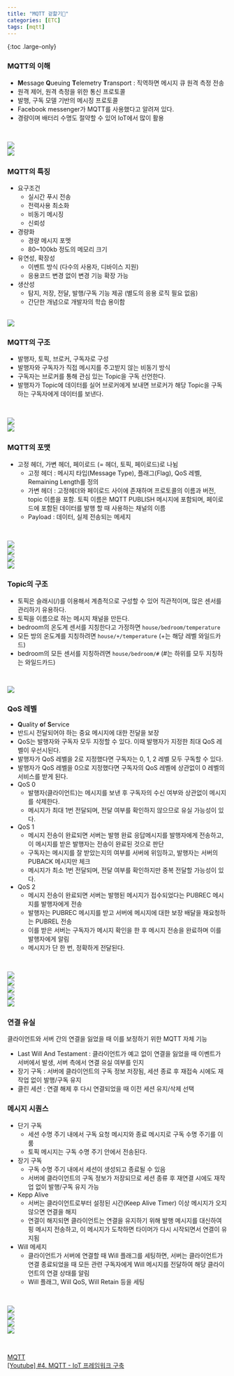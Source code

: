 ```yaml
---
title: "MQTT 겉핥기🍉"
categories: [ETC]
tags: [mqtt]
---
```


{:toc .large-only}

### MQTT의 이해

- **M**essage **Q**ueuing **T**elemetry **T**ransport : 직역하면 메시지 큐 원격 측정 전송
- 원격 제어, 원격 측정을 위한 통신 프로토콜
- 발행, 구독 모델 기반의 메시징 프로토콜
- Facebook messenger가 MQTT를 사용했다고 알려져 있다.
- 경량이며 배터리 수명도 절약할 수 있어 IoT에서 많이 활용

<br/>

<img src="/assets/img/blog/mqtt_01.png"><br/>
<img src="/assets/img/blog/mqtt_02.png">

### MQTT의 특징

- 요구조건
  - 실시간 푸시 전송
  - 전력사용 최소화
  - 비동기 메시징
  - 신뢰성
- 경량화
  - 경량 메시지 포멧
  - 80~100kb 정도의 메모리 크기
- 유연성, 확장성
  - 이벤트 방식 (다수의 사용자, 디바이스 지원)
  - 응용코드 변경 없이 변경 기능 확장 가능
- 생산성
  - 탐지, 저장, 전달, 발행/구독 기능 제공 (별도의 응용 로직 필요 없음)
  - 간단한 개념으로 개발자의 학습 용이함

<br/>

<img src="/assets/img/blog/mqtt_03.png">

### MQTT의 구조

- 발행자, 토픽, 브로커, 구독자로 구성
- 발행자와 구독자가 직접 메시지를 주고받지 않는 비동기 방식
- 구독자는 브로커를 통해 관심 있는 Topic을 구독 선언한다.
- 발행자가 Topic에 데이터를 실어 브로커에게 보내면 브로커가 해당 Topic을 구독하는 구독자에게 데이터를 보낸다.

<br/>

<img src="/assets/img/blog/mqtt_04.png"><br/>
<img src="/assets/img/blog/mqtt_05.png">

### MQTT의 포맷

- 고정 헤더, 가변 헤더, 페이로드 (= 헤더, 토픽, 페이로드)로 나뉨
  - 고정 헤더 : 메시지 타입(Message Type), 플래그(Flag), QoS 레벨, Remaining Length를 정의
  - 가변 헤더 : 고정헤더와 페이로드 사이에 존재하며 프로토콜의 이름과 버전, topic 이름을 포함. 토픽 이름은 MQTT PUBLISH 메시지에 포함되며, 페이로드에 포함된 데이터를 발행 할 때 사용하는 채널의 이름
  - Payload : 데이터, 실제 전송되는 메세지

<br/>

<img src="/assets/img/blog/mqtt_06.png"><br/>
<img src="/assets/img/blog/mqtt_07.png"><br/>
<img src="/assets/img/blog/mqtt_08.png"><br/>
<img src="/assets/img/blog/mqtt_09.png">

### Topic의 구조

- 토픽은 슬래시(/)를 이용해서 계층적으로 구성할 수 있어 직관적이며, 많은 센서를 관리하기 유용하다.
- 토픽을 이름으로 하는 메시지 채널을 만든다.
- bedroom의 온도계 센서를 지칭한다고 가정하면 `house/bedroom/temperature`
- 모든 방의 온도계를 지칭하려면 `house/+/temperature` (+는 해당 레벨 와일드카드)
- bedroom의 모든 센서를 지칭하려면 `house/bedroom/#` (#는 하위를 모두 지칭하는 와일드카드)

<br/>

<img src="/assets/img/blog/mqtt_10.png"><br/>

### QoS 레벨

- **Q**uality **o**f **S**ervice
- 반드시 전달되어야 하는 중요 메시지에 대한 전달을 보장
- QoS는 발행자와 구독자 모두 지정할 수 있다. 이때 발행자가 지정한 최대 QoS 레벨이 우선시된다.
- 발행자가 QoS 레벨을 2로 지정했다면 구독자는 0, 1, 2 레벨 모두 구독할 수 있다.
- 발행자가 QoS 레벨을 0으로 지정했다면 구독자의 QoS 레벨에 상관없이 0 레벨의 서비스를 받게 된다.
- QoS 0
  - 발행자(클라이언트)는 메시지를 보낸 후 구독자의 수신 여부와 상관없이 메시지를 삭제한다.
  - 메시지가 최대 1번 전달되며, 전달 여부를 확인하지 않으므로 유실 가능성이 있다.
- QoS 1
  - 메시지 전송이 완료되면 서버는 발행 완료 응답메시지를 발행자에게 전송하고, 이 메시지를 받은 발행자는 전송이 완료된 것으로 판단
  - 구독자는 메시지를 잘 받았는지의 여부를 서버에 위임하고, 발행자는 서버의 PUBACK 메시지만 체크
  - 메시지가 최소 1번 전달되며, 전달 여부를 확인하지만 중복 전달할 가능성이 있다.
- QoS 2
  - 메시지 전송이 완료되면 서버는 발행된 메시지가 접수되었다는 PUBREC 메시지를 발행자에게 전송
  - 발행자는 PUBREC 메시지를 받고 서버에 메시지에 대한 보장 배달을 재요청하는 PUBREL 전송
  - 이를 받은 서버는 구독자가 메시지 확인을 한 후 메시지 전송을 완료하며 이를 발행자에게 알림
  - 메시지가 단 한 번, 정확하게 전달된다.

<br/>

<img src="/assets/img/blog/mqtt_11.png"><br/>
<img src="/assets/img/blog/mqtt_12.png"><br/>
<img src="/assets/img/blog/mqtt_13.png"><br/>
<img src="/assets/img/blog/mqtt_14.png"><br/>
<img src="/assets/img/blog/mqtt_15.png"><br/>

### 연결 유실

클라이언트와 서버 간의 연결을 잃었을 때 이를 보정하기 위한 MQTT 자체 기능

- Last Will And Testament : 클라이언트가 예고 없이 연결을 잃었을 때 이벤트가 서버에서 발생, 서버 측에서 연결 유실 여부를 인지
- 장기 구독 : 서버에 클라이언트의 구독 정보 저장됨, 세션 종료 후 재접속 시에도 재작업 없이 발행/구독 유지
- 클린 세션 : 연결 해제 후 다시 연결되었을 때 이전 세션 유지/삭제 선택

### 메시지 시퀀스

- 단기 구독
  - 세션 수명 주기 내에서 구독 요청 메시지와 종료 메시지로 구독 수명 주기를 이룸
  - 토픽 메시지는 구독 수명 주기 안에서 전송된다.
- 장기 구독
  - 구독 수명 주기 내에서 세션이 생성되고 종료될 수 있음
  - 서버에 클라이언트의 구독 정보가 저장되므로 세션 종류 후 재연결 시에도 재작업 없이 발행/구독 유지 가능
- Kepp Alive
  - 서버는 클라이언트로부터 설정된 시간(Keep Alive Timer) 이상 메시지가 오지 않으면 연결을 해지
  - 연결이 해지되면 클라이언트는 연결을 유지하기 위해 발행 메시지를 대신하여 핑 메시지 전송하고, 이 메시지가 도착하면 타이머가 다시 시작되면서 연결이 유지됨
- Will 메세지
  - 클라이언트가 서버에 연결할 때 Will 플래그를 세팅하면, 서버는 클라이언트가 연결 종료되었을 때 모든 관련 구독자에게 Will 메시지를 전달하여 해당 클라이언트의 연결 상태를 알림
  - Will 플래그, Will QoS, Will Retain 등을 세팅

<br/>

<img src="/assets/img/blog/mqtt_16.png"><br/>
<img src="/assets/img/blog/mqtt_17.png"><br/>
<img src="/assets/img/blog/mqtt_18.png"><br/>
<img src="/assets/img/blog/mqtt_19.png">

<br/>

[MQTT](https://jeongchul.tistory.com/296)<br/>
[[Youtube] #4. MQTT - IoT 프레임워크 구축](https://youtu.be/5bJVr2d6IL0)
